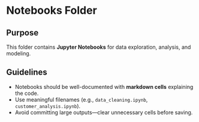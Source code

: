 # Notebooks Folder

## Purpose
This folder contains **Jupyter Notebooks** for data exploration, analysis, and modeling.

## Guidelines
- Notebooks should be well-documented with **markdown cells** explaining the code.
- Use meaningful filenames (e.g., `data_cleaning.ipynb`, `customer_analysis.ipynb`).
- Avoid committing large outputs—clear unnecessary cells before saving. 
